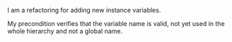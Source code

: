 I am a refactoring for adding new instance variables.My precondition verifies that the variable name is valid, not yet used in the whole hierarchy and not a global name.